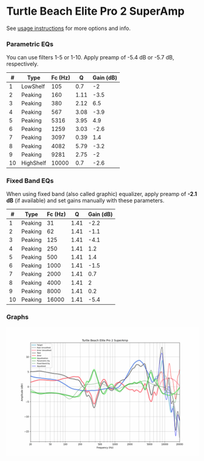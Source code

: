 # Turtle Beach Elite Pro 2 SuperAmp
See [usage instructions](https://github.com/jaakkopasanen/AutoEq#usage) for more options and info.

### Parametric EQs
You can use filters 1-5 or 1-10. Apply preamp of -5.4 dB or -5.7 dB, respectively.

|   # | Type      |   Fc (Hz) |    Q |   Gain (dB) |
|-----|-----------|-----------|------|-------------|
|   1 | LowShelf  |       105 | 0.7  |        -2   |
|   2 | Peaking   |       160 | 1.11 |        -3.5 |
|   3 | Peaking   |       380 | 2.12 |         6.5 |
|   4 | Peaking   |       567 | 3.08 |        -3.9 |
|   5 | Peaking   |      5316 | 3.95 |         4.9 |
|   6 | Peaking   |      1259 | 3.03 |        -2.6 |
|   7 | Peaking   |      3097 | 0.39 |         1.4 |
|   8 | Peaking   |      4082 | 5.79 |        -3.2 |
|   9 | Peaking   |      9281 | 2.75 |        -2   |
|  10 | HighShelf |     10000 | 0.7  |        -2.6 |

### Fixed Band EQs
When using fixed band (also called graphic) equalizer, apply preamp of **-2.1 dB** (if available) and set gains manually with these parameters.

|   # | Type    |   Fc (Hz) |    Q |   Gain (dB) |
|-----|---------|-----------|------|-------------|
|   1 | Peaking |        31 | 1.41 |        -2.2 |
|   2 | Peaking |        62 | 1.41 |        -1.1 |
|   3 | Peaking |       125 | 1.41 |        -4.1 |
|   4 | Peaking |       250 | 1.41 |         1.2 |
|   5 | Peaking |       500 | 1.41 |         1.4 |
|   6 | Peaking |      1000 | 1.41 |        -1.5 |
|   7 | Peaking |      2000 | 1.41 |         0.7 |
|   8 | Peaking |      4000 | 1.41 |         2   |
|   9 | Peaking |      8000 | 1.41 |         0.2 |
|  10 | Peaking |     16000 | 1.41 |        -5.4 |

### Graphs
![](./Turtle%20Beach%20Elite%20Pro%202%20SuperAmp.png)
